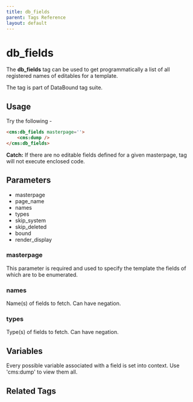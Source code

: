 ```yaml
---
title: db_fields
parent: Tags Reference
layout: default
---
```


# db_fields

The **db_fields** tag can be used to get programmatically a list of all registered names of editables for a template.

The tag is part of DataBound tag suite.

## Usage
Try the following -

```html
<cms:db_fields masterpage=''>
    <cms:dump />
</cms:db_fields>
```
**Catch:** If there are no editable fields defined for a given masterpage, tag will not execute enclosed code.

## Parameters

* masterpage
* page_name
* names
* types
* skip_system
* skip_deleted
* bound
* render_display

### masterpage

This parameter is required and used to specify the template the fields of which are to be enumerated.

### names

Name(s) of fields to fetch. Can have negation.

### types

Type(s) of fields to fetch. Can have negation.

## Variables

Every possible variable associated with a field is set into context. Use 'cms:dump' to view them all.

## Related Tags


